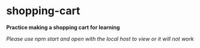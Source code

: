 # shopping-cart

**Practice making a shopping cart for learning**

*Please use npm start and open with the local host to view or it will not work*
